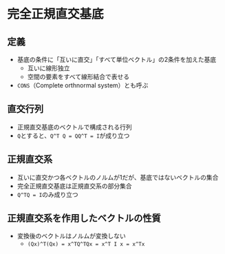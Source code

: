 # 完全正規直交基底

## 定義
- 基底の条件に「互いに直交」「すべて単位ベクトル」の2条件を加えた基底
    - 互いに線形独立
    - 空間の要素をすべて線形結合で表せる
- `CONS`（Complete orthnormal system）とも呼ぶ

## 直交行列
- 正規直交基底のベクトルで構成される行列
- `Q`とすると、`Q^T Q = QQ^T = I`が成り立つ

## 正規直交系
- 互いに直交かつ各ベクトルのノルムが1だが、基底ではないベクトルの集合
- 完全正規直交基底は正規直交系の部分集合
- `Q^TQ = I`のみ成り立つ

## 正規直交系を作用したベクトルの性質
- 変換後のベクトルはノルムが変換しない
    - `(Qx)^T(Qx) = x^TQ^TQx = x^T I x = x^Tx`